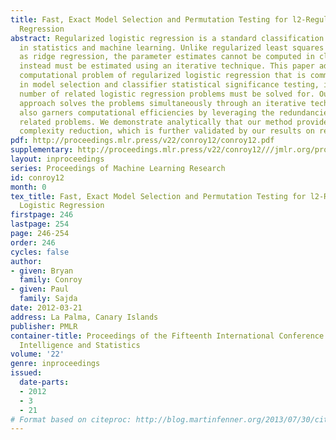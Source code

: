 ```yaml
---
title: Fast, Exact Model Selection and Permutation Testing for l2-Regularized Logistic
  Regression
abstract: Regularized logistic regression is a standard classification method used
  in statistics and machine learning. Unlike regularized least squares problems such
  as ridge regression, the parameter estimates cannot be computed in closed-form and
  instead must be estimated using an iterative technique. This paper addresses the
  computational problem of regularized logistic regression that is commonly encountered
  in model selection and classifier statistical significance testing, in which a large
  number of related logistic regression problems must be solved for. Our proposed
  approach solves the problems simultaneously through an iterative technique, which
  also garners computational efficiencies by leveraging the redundancies across the
  related problems. We demonstrate analytically that our method provides a substantial
  complexity reduction, which is further validated by our results on real-world datasets.
pdf: http://proceedings.mlr.press/v22/conroy12/conroy12.pdf
supplementary: http://proceedings.mlr.press/v22/conroy12///jmlr.org/proceedings/papers/v22/conroy12/conroy12Supple.pdf
layout: inproceedings
series: Proceedings of Machine Learning Research
id: conroy12
month: 0
tex_title: Fast, Exact Model Selection and Permutation Testing for l2-Regularized
  Logistic Regression
firstpage: 246
lastpage: 254
page: 246-254
order: 246
cycles: false
author:
- given: Bryan
  family: Conroy
- given: Paul
  family: Sajda
date: 2012-03-21
address: La Palma, Canary Islands
publisher: PMLR
container-title: Proceedings of the Fifteenth International Conference on Artificial
  Intelligence and Statistics
volume: '22'
genre: inproceedings
issued:
  date-parts:
  - 2012
  - 3
  - 21
# Format based on citeproc: http://blog.martinfenner.org/2013/07/30/citeproc-yaml-for-bibliographies/
---
```

